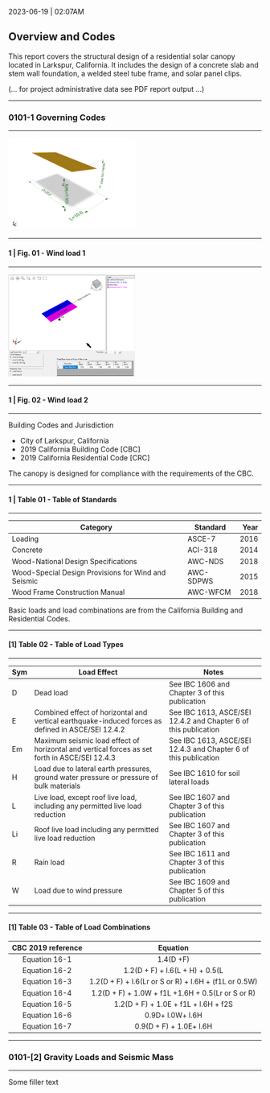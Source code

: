 2023-06-19 | 02:07AM

## Overview and Codes

This report covers the structural design of a residential solar canopy located in Larkspur, California. It includes the design of a concrete slab and stem wall 
foundation, a welded steel tube frame, and solar panel clips.

(... for project administrative data see PDF report output ...)

------------

### 0101-1 Governing Codes

------------

<img src=data/fig1.png width=50% alt=data/fig1.png>

------------

#### 1 | Fig. 01 - Wind load 1

-----------


<img src=data/fig2.png width=50% alt=data/fig2.png>

-----------

#### 1 | Fig. 02 - Wind load 2

-----------

Building Codes and Jurisdiction
- City of Larkspur, California
- 2019 California Building Code [CBC]
- 2019 California Residential Code [CRC]

The canopy is designed for compliance with the requirements of the CBC.

------------

#### 1 | Table 01 - Table of Standards

------------

<table>
<thead>
<tr><th>Category                                           </th><th>Standard  </th><th style="text-align: right;">  Year</th></tr>
</thead>
<tbody>
<tr><td>Loading                                            </td><td>ASCE-7    </td><td style="text-align: right;">  2016</td></tr>
<tr><td>Concrete                                           </td><td>ACI-318   </td><td style="text-align: right;">  2014</td></tr>
<tr><td>Wood-National Design Specifications                </td><td>AWC-NDS   </td><td style="text-align: right;">  2018</td></tr>
<tr><td>Wood-Special Design Provisions for Wind and Seismic</td><td>AWC-SDPWS </td><td style="text-align: right;">  2015</td></tr>
<tr><td>Wood Frame Construction Manual                     </td><td>AWC-WFCM  </td><td style="text-align: right;">  2018</td></tr>
</tbody>
</table>



Basic loads and load combinations are from the California Building and
Residential Codes.

------------

#### [1] Table 02 - Table of Load Types

------------

<table>
<thead>
<tr><th>Sym  </th><th>Load Effect              </th><th>Notes                              </th></tr>
</thead>
<tbody>
<tr><td>D    </td><td>Dead load                </td><td>See IBC 1606 and Chapter 3 of this
publication                                    </td></tr>
<tr><td>E    </td><td>Combined effect of horizontal and
vertical earthquake-induced forces as
defined in ASCE/SEI 12.4.2                          </td><td>See IBC 1613, ASCE/SEI 12.4.2 and
Chapter 6 of this publication                                    </td></tr>
<tr><td>Em   </td><td>Maximum seismic load effect of
horizontal and vertical forces as set
forth in ASCE/SEI 12.4.3                          </td><td>See IBC 1613, ASCE/SEI 12.4.3 and
Chapter 6 of this publication                                    </td></tr>
<tr><td>H    </td><td>Load due to lateral earth pressures,
ground water pressure or pressure of
bulk materials                          </td><td>See IBC 1610 for soil lateral loads</td></tr>
<tr><td>L    </td><td>Live load, except roof live load,
including any permitted live load
reduction                          </td><td>See IBC 1607 and Chapter 3 of this
publication                                    </td></tr>
<tr><td>Li   </td><td>Roof live load including any permitted
live load reduction                          </td><td>See IBC 1607 and Chapter 3 of this
publication                                    </td></tr>
<tr><td>R    </td><td>Rain load                </td><td>See IBC 1611 and Chapter 3 of this
publication                                    </td></tr>
<tr><td>W    </td><td>Load due to wind pressure</td><td>See IBC 1609 and Chapter 5 of this
publication                                    </td></tr>
</tbody>
</table>


------------

#### [1] Table 03 - Table of Load Combinations


<table>
<thead>
<tr><th style="text-align: center;"> CBC 2019 reference </th><th style="text-align: center;">                      Equation                       </th></tr>    
</thead>
<tbody>
<tr><td style="text-align: center;">   Equation 16-1    </td><td style="text-align: center;">                      1.4(D +F)                      </td></tr>    
<tr><td style="text-align: center;">   Equation 16-2    </td><td style="text-align: center;">           1.2(D + F) + l.6(L + H) + 0.5(L           </td></tr>    
<tr><td style="text-align: center;">   Equation 16-3    </td><td style="text-align: center;">1.2(D + F) + l.6(Lr or S or R) + l.6H + (f1L or 0.5W)</td></tr>    
<tr><td style="text-align: center;">   Equation 16-4    </td><td style="text-align: center;">  1.2(D + F) + 1.0W + f1L +1.6H + 0.5(Lr or S or R)  </td></tr>    
<tr><td style="text-align: center;">   Equation 16-5    </td><td style="text-align: center;">        1.2(D + F) + 1.0E + f1L + l.6H + f2S         </td></tr>    
<tr><td style="text-align: center;">   Equation 16-6    </td><td style="text-align: center;">                  0.9D+ l.0W+ l.6H                   </td></tr>    
<tr><td style="text-align: center;">   Equation 16-7    </td><td style="text-align: center;">               0.9(D + F) + 1.0E+ l.6H               </td></tr>    
</tbody>
</table>

------------

### 0101-[2] Gravity Loads and Seismic Mass

------------

Some filler text
